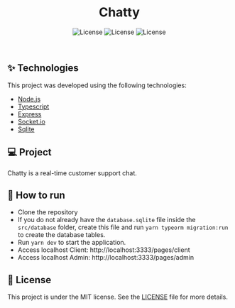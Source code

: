 # <h1 align="center">Chatty</h1>

<p align="center">
  <img alt="License" src="https://img.shields.io/static/v1?label=license&message=MIT&color=8257E5&labelColor=000000">
  <img alt="License" src="https://img.shields.io/static/v1?label=Language&message=Node.js&color=8257E5&labelColor=000000">
  <img alt="License" src="https://img.shields.io/static/v1?label=Version&message=1.0&color=8257E5&labelColor=000000">
</p>

<br>

## ✨ Technologies

This project was developed using the following technologies:

- [Node.js](https://nodejs.org/en/)
- [Typescript](https://www.typescriptlang.org/)
- [Express](https://expressjs.com/pt-br/)
- [Socket.io](https://socket.io/)
- [Sqlite](https://www.sqlite.org/index.html)

## 💻 Project

Chatty is a real-time customer support chat.

## 🚀 How to run

- Clone the repository
- If you do not already have the `database.sqlite` file inside the `src/database` folder, create this file and run `yarn typeorm migration:run` to create the database tables.
- Run `yarn dev` to start the application.
- Access localhost Client: http://localhost:3333/pages/client
- Access localhost Admin: http://localhost:3333/pages/admin

## 📄 License

This project is under the MIT license. See the [LICENSE](LICENSE.md) file for more details.
